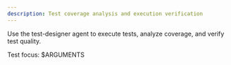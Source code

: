 ```yaml
---
description: Test coverage analysis and execution verification
---
```


<!-- 
This is a thin wrapper command that delegates to the test-designer agent for test execution.
All detailed instructions and processes are in the agent's system prompt.
This command exists as a convenient shortcut for users.
-->

Use the test-designer agent to execute tests, analyze coverage, and verify test quality.

Test focus: $ARGUMENTS
